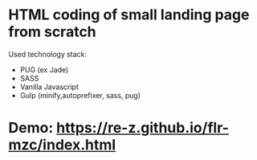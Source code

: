 # HTML coding of small landing page from scratch
Used technology stack:
- PUG (ex Jade)
- SASS
- Vanilla Javascript
- Gulp (minify,autoprefixer, sass, pug)
# Demo: https://re-z.github.io/flr-mzc/index.html
